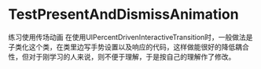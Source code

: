 # TestPresentAndDismissAnimation
练习使用传场动画
在使用UIPercentDrivenInteractiveTransition时，一般做法是子类化这个类，在类里边写手势设置以及响应的代码，这样做能很好的降低耦合性，但对于刚学习的人来说，则不便于理解，于是按自己的理解作了修改。
